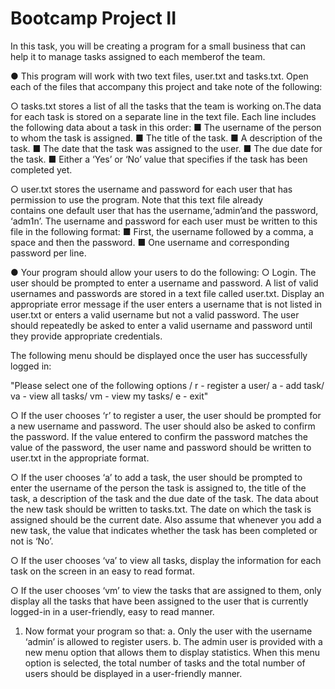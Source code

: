 # Bootcamp Project II

In this task, you will be creating a program for a small business that can help it to manage tasks assigned to each  memberof the team.

● This program will work with two text files, user.txt and tasks.txt. Open each of the files that accompany this project and take note of the following:

○ tasks.txt stores a list of all the tasks that the team is working on.The data for each task is stored on a separate line in the text file. Each line 
  includes the following data about a task in this order:
   ■ The username of the person to whom the task is assigned. 
   ■ The title of the task. 
   ■ A description of the task. 
   ■ The date that the task was assigned to the user.
   ■ The due date for the task.
   ■ Either a ‘Yes’ or ‘No’ value that specifies if the task has been completed yet.

○ user.txt stores the username and password for each user that has permission to use the program. Note that this text file already      
  contains one default user that has the username,‘admin’and the password, ‘adm1n’. The username and password for each user must be written to this file 
  in the following format:
  ■ First, the username followed by a comma, a space and then the password.
  ■ One username and corresponding password per line.

● Your program should allow your users to do the following:
○ Login. The user should be prompted to enter a username and password. A list of valid usernames and passwords are stored in a text file called user.txt. 
  Display an appropriate error message if the user enters a username that is not listed in user.txt or enters a valid username but not a valid password. 
  The user should repeatedly be asked to enter a valid username and password until they provide appropriate credentials.
  
  The following menu should be displayed once the user has successfully logged in: 
 
 "Please select one of the following options
   / r - register a user/ a - add task/ va - view all tasks/ vm - view my tasks/ e - exit"
  
 ○ If the user chooses ‘r’ to register a user, the user should be prompted for a new username and password. The user should also be asked to confirm the 
   password. If the value entered to confirm the password matches the value of the password, the user name and password should be written to user.txt in 
   the appropriate format.
     
 ○ If the user chooses ‘a’ to add a task, the user should be prompted to enter the username of the person the task is assigned to, the title of the task, a 
   description of the task and the due date of the task.  The data about the new task should be written to tasks.txt. The date on which the task is 
   assigned should be the current date. Also assume that whenever you add a new task, the value that indicates whether the task has been completed or not 
   is ‘No’.
   
 ○ If the user chooses ‘va’ to view all tasks, display the information for each task on the screen in an easy to read format.
 
 ○ If the user chooses ‘vm’ to view the tasks that are assigned to them, only display all the tasks that have been assigned to the user that is currently 
   logged-in in a user-friendly, easy to read manner.
   
    
 1. Now format your program so that: 
   a. Only the user with the username ‘admin’ is allowed to register users. 
   b. The admin user is provided with a new menu option that allows them to display statistics. When this menu option is selected, the total number of 
   tasks and the total number of users should be displayed in a user-friendly manner.
   
 
   

